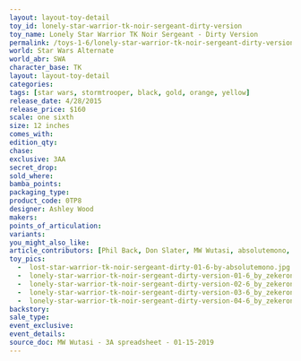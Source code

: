```yaml
---
layout: layout-toy-detail 
toy_id: lonely-star-warrior-tk-noir-sergeant-dirty-version
toy_name: Lonely Star Warrior TK Noir Sergeant - Dirty Version
permalink: /toys-1-6/lonely-star-warrior-tk-noir-sergeant-dirty-version.html
world: Star Wars Alternate
world_abr: SWA
character_base: TK
layout: layout-toy-detail
categories: 
tags: [star wars, stormtrooper, black, gold, orange, yellow]
release_date: 4/28/2015
release_price: $160 
scale: one sixth
size: 12 inches
comes_with: 
edition_qty: 
chase: 
exclusive: 3AA
secret_drop: 
sold_where: 
bamba_points: 
packaging_type: 
product_code: 0TP8
designer: Ashley Wood
makers: 
points_of_articulation: 
variants: 
you_might_also_like: 
article_contributors: [Phil Back, Don Slater, MW Wutasi, absolutemono, zekerone]
toy_pics: 
  -  lost-star-warrior-tk-noir-sergeant-dirty-01-6-by-absolutemono.jpg
  -  lonely-star-warrior-tk-noir-sergeant-dirty-version-01-6_by_zekerone-via-ebay.jpg
  -  lonely-star-warrior-tk-noir-sergeant-dirty-version-02-6_by_zekerone-via-ebay.jpg
  -  lonely-star-warrior-tk-noir-sergeant-dirty-version-03-6_by_zekerone-via-ebay.jpg
  -  lonely-star-warrior-tk-noir-sergeant-dirty-version-04-6_by_zekerone-via-ebay.jpg  
backstory: 
sale_type: 
event_exclusive: 
event_details: 
source_doc: MW Wutasi - 3A spreadsheet - 01-15-2019
---
```

